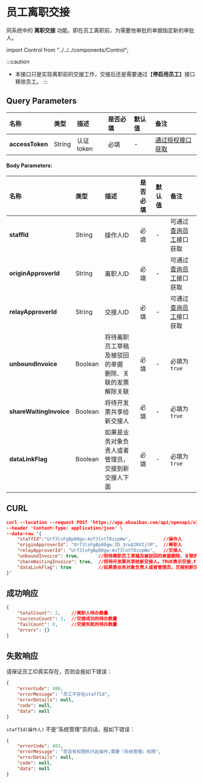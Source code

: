 # 员工离职交接
同系统中的 **离职交接** 功能。即在员工离职前，为需要他审批的单据指定新的审批人。

import Control from "../../../components/Control";

<Control
method="POST"
url="/api/openapi/v2/flows/relay"
/>

:::caution
- 本接口只是实现离职前的交接工作，交接后还是需要通过【**停启用员工**】接口移除员工。
:::

## Query Parameters

| 名称 | 类型 | 描述 | 是否必填 | 默认值 | 备注 |
| :--- | :--- | :--- | :--- |:--- | :--- |
| **accessToken** | String | 认证token | 必填 | - | [通过授权接口获取](/docs/open-api/getting-started/auth) |

#### Body Parameters:
| 名称 | 类型 | 描述 | 是否必填 | 默认值 | 备注 |
| :--- | :--- | :--- | :--- |:--- | :--- |
| **staffId**             | String  | 操作人ID | 必填 | - | 可通过[查询员工](/docs/open-api/corporation/get-staff-ids)接口获取 |
| **originApproverId**    | String  | 离职人ID | 必填 | - | 可通过[查询员工](/docs/open-api/corporation/get-staff-ids)接口获取 |
| **relayApproverId**     | String  | 交接人ID | 必填 | - | 可通过[查询员工](/docs/open-api/corporation/get-staff-ids)接口获取 |
| **unboundInvoice**      | Boolean | 将待离职员工草稿及被驳回的单据<br/>删除、关联的发票解除关联 | 必填 | - | 必填为 `true` |
| **shareWaitingInvoice** | Boolean | 将待开发票共享给新交接人                              | 必填 | - | 必填为 `true` |
| **dataLinkFlag**        | Boolean | 如果是业务对象负责人或者管理员，<br/>交接到新交接人下面    | 必填 | - | 必填为 `true` |

## CURL
```json
curl --location --request POST 'https://app.ekuaibao.com/api/openapi/v2/flows/relay?accessToken=ID_3sO$Kmh3ALw:Urf3lsFgBp00gw' \
--header 'Content-Type: application/json' \
--data-raw '{
    "staffId":"Urf3lsFgBp00gw:AvT3lntT8zzpWw",            //操作人
    "originApproverId": "Urf3lsFgBp00gw:ID_3rw$2RXIjlM",  //离职人
    "relayApproverId": "Urf3lsFgBp00gw:AvT3lntT8zzpWw",   //交接人
    "unboundInvoice": true,       //将待离职员工草稿及被驳回的单据删除、关联的发票解除关联。TRUE表示交接,FALSE表示不交接  必填为true
    "shareWaitingInvoice": true,  //将待开发票共享给新交接人。TRUE表示交接,FALSE表示不交接  必填为true
    "dataLinkFlag": true          //如果是业务对象负责人或者管理员，交接到新交接人下面。TRUE表示交接,FALSE表示不交接  必填为true
}'
```

## 成功响应
```json
{
    "totalCount": 2,    //离职人待办数量
    "successCount": 2,  //交接成功的待办数量
    "failCount": 0,     //交接失败的待办数量
    "errors": {}
}
```

## 失败响应
请保证员工ID真实存在，否则会报如下错误：
```json
{
    "errorCode": 400,
    "errorMessage": "员工不存在staffId",
    "errorDetails": null,
    "code": null,
    "data": null
}
```
`staffId(操作人)` 不是“系统管理”员的话，报如下错误：
```json
{
    "errorCode": 403,
    "errorMessage": "您没有权限执行此操作,需要『系统管理』权限",
    "errorDetails": null,
    "code": null,
    "data": null
}
```